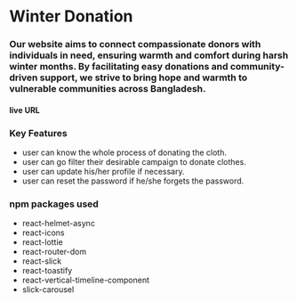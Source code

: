 # Winter Donation

### Our website aims to connect compassionate donors with individuals in need, ensuring warmth and comfort during harsh winter months. By facilitating easy donations and community-driven support, we strive to bring hope and warmth to vulnerable communities across Bangladesh.

#### live URL

### Key Features

- user can know the whole process of donating the cloth.
- user can go filter their desirable campaign to donate clothes.
- user can update his/her profile if necessary.
- user can reset the password if he/she forgets the password.

### npm packages used

- react-helmet-async
- react-icons
- react-lottie
- react-router-dom
- react-slick
- react-toastify
- react-vertical-timeline-component
- slick-carousel

